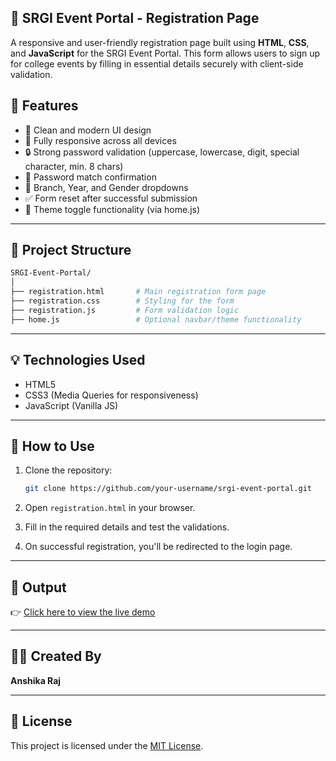 
## 🎉 SRGI Event Portal - Registration Page

A responsive and user-friendly registration page built using **HTML**, **CSS**, and **JavaScript** for the SRGI Event Portal. This form allows users to sign up for college events by filling in essential details securely with client-side validation.

## 🚀 Features

- 📄 Clean and modern UI design
- 📱 Fully responsive across all devices
- 🔒 Strong password validation (uppercase, lowercase, digit, special character, min. 8 chars)
- 🔁 Password match confirmation
- 🎨 Branch, Year, and Gender dropdowns
- ✅ Form reset after successful submission
- 🌙 Theme toggle functionality (via home.js)

---

## 📁 Project Structure

```bash
SRGI-Event-Portal/
│
├── registration.html       # Main registration form page
├── registration.css        # Styling for the form
├── registration.js         # Form validation logic
├── home.js                 # Optional navbar/theme functionality
````

---


## 💡 Technologies Used

* HTML5
* CSS3 (Media Queries for responsiveness)
* JavaScript (Vanilla JS)

---

## 📌 How to Use

1. Clone the repository:

   ```bash
   git clone https://github.com/your-username/srgi-event-portal.git
   ```
2. Open `registration.html` in your browser.
3. Fill in the required details and test the validations.
4. On successful registration, you'll be redirected to the login page.

---

## 🔗 Output

👉 [Click here to view the live demo](https://your-live-site-link.com)

---

## 🙋‍♀️ Created By

**Anshika Raj**

---

## 📃 License

This project is licensed under the [MIT License](LICENSE).

```
